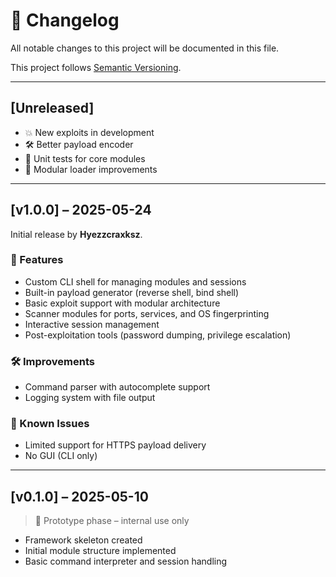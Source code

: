 # 📜 Changelog

All notable changes to this project will be documented in this file.

This project follows [Semantic Versioning](https://semver.org/).

---

## [Unreleased]

- 💥 New exploits in development
- 🛠 Better payload encoder
- 🧪 Unit tests for core modules
- 🧩 Modular loader improvements

---

## [v1.0.0] – 2025-05-24

Initial release by **Hyezzcraxksz**.

### 🚀 Features
- Custom CLI shell for managing modules and sessions
- Built-in payload generator (reverse shell, bind shell)
- Basic exploit support with modular architecture
- Scanner modules for ports, services, and OS fingerprinting
- Interactive session management
- Post-exploitation tools (password dumping, privilege escalation)

### 🛠 Improvements
- Command parser with autocomplete support
- Logging system with file output

### 🐛 Known Issues
- Limited support for HTTPS payload delivery
- No GUI (CLI only)

---

## [v0.1.0] – 2025-05-10

> 🔬 Prototype phase – internal use only

- Framework skeleton created
- Initial module structure implemented
- Basic command interpreter and session handling
